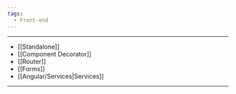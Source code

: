 ```yaml
---
tags:
  - Front-end
---
```


---
- [[Standalone]]
- [[Component Decorator]]
- [[Router]]
- [[Forms]]
- [[Angular/Services|Services]]
--- 